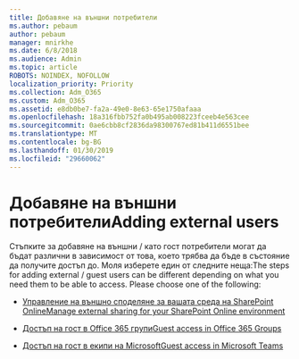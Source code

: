 ```yaml
---
title: Добавяне на външни потребители
ms.author: pebaum
author: pebaum
manager: mnirkhe
ms.date: 6/8/2018
ms.audience: Admin
ms.topic: article
ROBOTS: NOINDEX, NOFOLLOW
localization_priority: Priority
ms.collection: Adm_O365
ms.custom: Adm_O365
ms.assetid: e8db0be7-fa2a-49e0-8e63-65e1750afaaa
ms.openlocfilehash: 18a316fbb752fa0b495ab008223fceeb4e563cee
ms.sourcegitcommit: 0ae6cbb8cf2836da98300767ed81b411d6551bee
ms.translationtype: MT
ms.contentlocale: bg-BG
ms.lasthandoff: 01/30/2019
ms.locfileid: "29660062"
---
```

# <a name="adding-external-users"></a><span data-ttu-id="fbd55-102">Добавяне на външни потребители</span><span class="sxs-lookup"><span data-stu-id="fbd55-102">Adding external users</span></span>

<span data-ttu-id="fbd55-p101">Стъпките за добавяне на външни / като гост потребители могат да бъдат различни в зависимост от това, което трябва да бъде в състояние да получите достъп до. Моля изберете един от следните неща:</span><span class="sxs-lookup"><span data-stu-id="fbd55-p101">The steps for adding external / guest users can be different depending on what you need them to be able to access. Please choose one of the following:</span></span>
  
- [<span data-ttu-id="fbd55-105">Управление на външно споделяне за вашата среда на SharePoint Online</span><span class="sxs-lookup"><span data-stu-id="fbd55-105">Manage external sharing for your SharePoint Online environment</span></span>](https://support.office.com/article/manage-external-sharing-for-your-sharepoint-online-environment-c8a462eb-0723-4b0b-8d0a-70feafe4be85)
    
- [<span data-ttu-id="fbd55-106">Достъп на гост в Office 365 групи</span><span class="sxs-lookup"><span data-stu-id="fbd55-106">Guest access in Office 365 Groups</span></span>](https://support.office.com/en-gb/article/guest-access-in-office-365-groups-bfc7a840-868f-4fd6-a390-f347bf51aff6)
    
- [<span data-ttu-id="fbd55-107">Достъп на гост в екипи на Microsoft</span><span class="sxs-lookup"><span data-stu-id="fbd55-107">Guest access in Microsoft Teams</span></span>](https://docs.microsoft.com/microsoftteams/guest-access-checklist)
    

